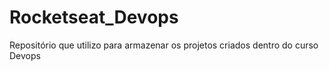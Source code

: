 # Rocketseat_Devops
Repositório que utilizo para armazenar os projetos criados dentro do curso Devops

